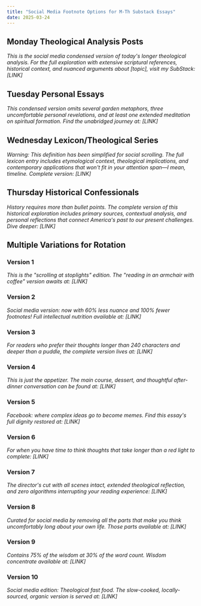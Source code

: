 ```yaml
---
title: "Social Media Footnote Options for M-Th Substack Essays"
date: 2025-03-24
---
```


## Monday Theological Analysis Posts

*This is the social media condensed version of today's longer theological analysis. For the full exploration with extensive scriptural references, historical context, and nuanced arguments about [topic], visit my SubStack: [LINK]*

## Tuesday Personal Essays

*This condensed version omits several garden metaphors, three uncomfortable personal revelations, and at least one extended meditation on spiritual formation. Find the unabridged journey at: [LINK]*

## Wednesday Lexicon/Theological Series

*Warning: This definition has been simplified for social scrolling. The full lexicon entry includes etymological context, theological implications, and contemporary applications that won't fit in your attention span—I mean, timeline. Complete version: [LINK]*

## Thursday Historical Confessionals

*History requires more than bullet points. The complete version of this historical exploration includes primary sources, contextual analysis, and personal reflections that connect America's past to our present challenges. Dive deeper: [LINK]*

## Multiple Variations for Rotation

### Version 1
*This is the "scrolling at stoplights" edition. The "reading in an armchair with coffee" version awaits at: [LINK]*

### Version 2
*Social media version: now with 60% less nuance and 100% fewer footnotes! Full intellectual nutrition available at: [LINK]*

### Version 3
*For readers who prefer their thoughts longer than 240 characters and deeper than a puddle, the complete version lives at: [LINK]*

### Version 4
*This is just the appetizer. The main course, dessert, and thoughtful after-dinner conversation can be found at: [LINK]*

### Version 5
*Facebook: where complex ideas go to become memes. Find this essay's full dignity restored at: [LINK]*

### Version 6
*For when you have time to think thoughts that take longer than a red light to complete: [LINK]*

### Version 7
*The director's cut with all scenes intact, extended theological reflection, and zero algorithms interrupting your reading experience: [LINK]*

### Version 8
*Curated for social media by removing all the parts that make you think uncomfortably long about your own life. Those parts available at: [LINK]*

### Version 9
*Contains 75% of the wisdom at 30% of the word count. Wisdom concentrate available at: [LINK]*

### Version 10
*Social media edition: Theological fast food. The slow-cooked, locally-sourced, organic version is served at: [LINK]*

